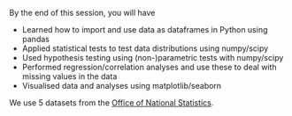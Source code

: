 By the end of this session, you will have

- Learned how to import and use data as dataframes in Python using pandas
- Applied statistical tests to test data distributions using numpy/scipy
- Used hypothesis testing using (non-)parametric tests with numpy/scipy
- Performed regression/correlation analyses and use these to deal with missing values in the data
- Visualised data and analyses using matplotlib/seaborn

We use 5 datasets from the [Office of National Statistics](https://www.ons.gov.uk/).
